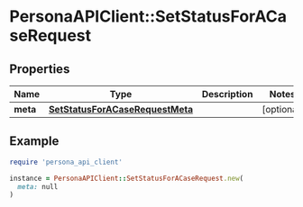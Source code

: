 # PersonaAPIClient::SetStatusForACaseRequest

## Properties

| Name | Type | Description | Notes |
| ---- | ---- | ----------- | ----- |
| **meta** | [**SetStatusForACaseRequestMeta**](SetStatusForACaseRequestMeta.md) |  | [optional] |

## Example

```ruby
require 'persona_api_client'

instance = PersonaAPIClient::SetStatusForACaseRequest.new(
  meta: null
)
```

